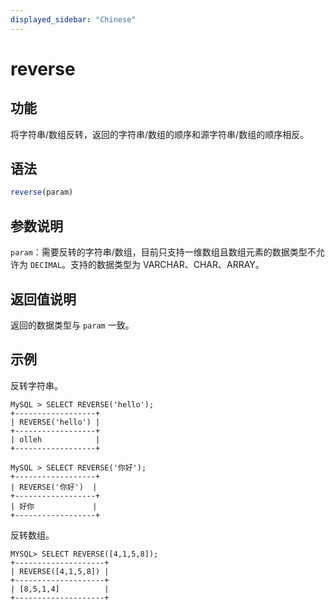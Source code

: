 ```yaml
---
displayed_sidebar: "Chinese"
---
```


# reverse

## 功能

将字符串/数组反转，返回的字符串/数组的顺序和源字符串/数组的顺序相反。

## 语法

```Haskell
reverse(param)
```

## 参数说明

`param`：需要反转的字符串/数组，目前只支持一维数组且数组元素的数据类型不允许为 `DECIMAL`。支持的数据类型为 VARCHAR、CHAR、ARRAY。

## 返回值说明

返回的数据类型与 `param` 一致。

## 示例

反转字符串。

```Plain Text
MySQL > SELECT REVERSE('hello');
+------------------+
| REVERSE('hello') |
+------------------+
| olleh            |
+------------------+

MySQL > SELECT REVERSE('你好');
+------------------+
| REVERSE('你好')  |
+------------------+
| 好你             |
+------------------+
```

反转数组。

```Plain Text
MYSQL> SELECT REVERSE([4,1,5,8]);
+--------------------+
| REVERSE([4,1,5,8]) |
+--------------------+
| [8,5,1,4]          |
+--------------------+
```
